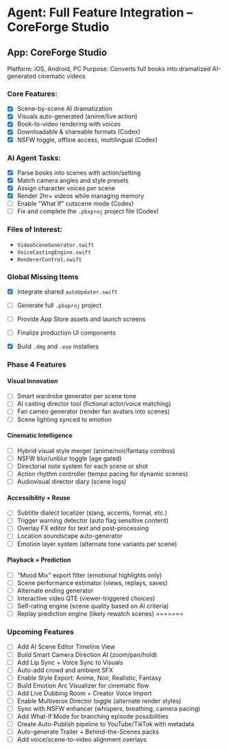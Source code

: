 # Agent: Full Feature Integration – CoreForge Studio
## App: CoreForge Studio
Platform: iOS, Android, PC
Purpose: Converts full books into dramatized AI-generated cinematic videos

### Core Features:
- [x] Scene-by-scene AI dramatization
- [x] Visuals auto-generated (anime/live action)
- [x] Book-to-video rendering with voices
- [x] Downloadable & shareable formats (Codex)
- [x] NSFW toggle, offline access, multilingual (Codex)

### AI Agent Tasks:
- [x] Parse books into scenes with action/setting
- [x] Match camera angles and style presets
- [x] Assign character voices per scene
- [x] Render 2hr+ videos while managing memory
- [ ] Enable "What If" cutscene mode (Codex)
- [ ] Fix and complete the `.pbxproj` project file (Codex)

### Files of Interest:
- `VideoSceneGenerator.swift`
- `VoiceCastingEngine.swift`
- `RendererControl.swift`

### Global Missing Items
- [x] Integrate shared `autoUpdater.swift`
- [ ] Generate full `.pbxproj` project
- [ ] Provide App Store assets and launch screens
- [ ] Finalize production UI components
- [x] Build `.dmg` and `.exe` installers


### Phase 4 Features
#### Visual Innovation
- [ ] Smart wardrobe generator per scene tone
- [ ] AI casting director tool (fictional actor/voice matching)
- [ ] Fan cameo generator (render fan avatars into scenes)
- [ ] Scene lighting synced to emotion

#### Cinematic Intelligence
- [ ] Hybrid visual style merger (anime/noir/fantasy combos)
- [ ] NSFW blur/unblur toggle (age gated)
- [ ] Directorial note system for each scene or shot
- [ ] Action rhythm controller (tempo pacing for dynamic scenes)
- [ ] Audiovisual director diary (scene logs)

#### Accessibility + Reuse
- [ ] Subtitle dialect localizer (slang, accents, formal, etc.)
- [ ] Trigger warning detector (auto flag sensitive content)
- [ ] Overlay FX editor for text and post-processing
- [ ] Location soundscape auto-generator
- [ ] Emotion layer system (alternate tone variants per scene)

#### Playback + Prediction
- [ ] "Mood Mix" export filter (emotional highlights only)
- [ ] Scene performance estimator (views, replays, saves)
- [ ] Alternate ending generator
- [ ] Interactive video QTE (viewer-triggered choices)
- [ ] Self-rating engine (scene quality based on AI criteria)
- [ ] Replay prediction engine (likely rewatch scenes)
=======
### Upcoming Features
- [ ] Add AI Scene Editor Timeline View
- [ ] Build Smart Camera Direction AI (zoom/pan/hold)
- [ ] Add Lip Sync + Voice Sync to Visuals
- [ ] Auto-add crowd and ambient SFX
- [ ] Enable Style Export: Anime, Noir, Realistic, Fantasy
- [ ] Build Emotion Arc Visualizer for cinematic flow
- [ ] Add Live Dubbing Room + Creator Voice Import
- [ ] Enable Multiverse Director toggle (alternate render styles)
- [ ] Sync with NSFW enhancer (whispers, breathing, camera pacing)
- [ ] Add What-If Mode for branching episode possibilities
- [ ] Create Auto-Publish pipeline to YouTube/TikTok with metadata
- [ ] Auto-generate Trailer + Behind-the-Scenes packs
- [ ] Add voice/scene-to-video alignment overlays
